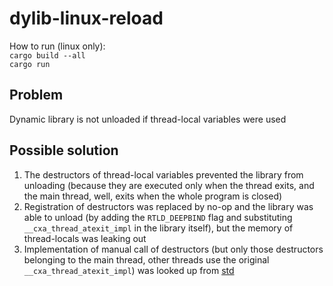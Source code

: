 # dylib-linux-reload

How to run (linux only):<br>
`cargo build --all`<br>
`cargo run`
 
## Problem
Dynamic library is not unloaded if thread-local variables were used

## Possible solution
1. The destructors of thread-local variables prevented the library from unloading (because they are executed only when the thread exits, and the main thread, well, exits when the whole program is closed)
2. Registration of destructors was replaced by no-op and the library was able to unload (by adding the `RTLD_DEEPBIND` flag and substituting `__cxa_thread_atexit_impl` in the library itself), but the memory of thread-locals was leaking out
3. Implementation of manual call of destructors (but only those destructors belonging to the main thread, other threads use the original `__cxa_thread_atexit_impl`) was looked up from [std](https://github.com/rust-lang/rust/blob/f6e511eec7342f59a25f7c0534f1dbea00d01b14/library/std/src/sys/thread_local/destructors/linux_like.rs#L43)
